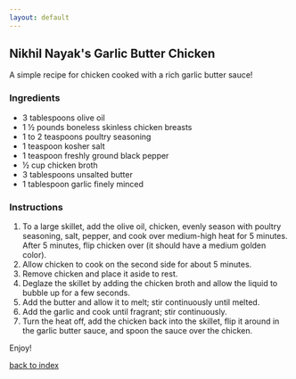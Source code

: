 ```yaml
---
layout: default
---
```


## Nikhil Nayak's Garlic Butter Chicken
A simple recipe for chicken cooked with a rich garlic butter sauce!

### Ingredients
- 3 tablespoons olive oil
- 1 ½ pounds boneless skinless chicken breasts
- 1 to 2 teaspoons poultry seasoning
- 1 teaspoon kosher salt
- 1 teaspoon freshly ground black pepper
- ½ cup chicken broth
- 3 tablespoons unsalted butter
- 1 tablespoon garlic finely minced

### Instructions
1. To a large skillet, add the olive oil, chicken, evenly season with poultry seasoning, salt, pepper, and cook over medium-high heat for 5 minutes. After 5 minutes, flip chicken over (it should have a medium golden color).
3. Allow chicken to cook on the second side for about 5 minutes. 
4. Remove chicken and place it aside to rest.
5. Deglaze the skillet by adding the chicken broth and allow the liquid to bubble up for a few seconds.
6. Add the butter and allow it to melt; stir continuously until melted.
7. Add the garlic and cook until fragrant; stir continuously.
8. Turn the heat off, add the chicken back into the skillet, flip it around in the garlic butter sauce, and spoon the sauce over the chicken.

Enjoy!

<!--
Keep this link to return to the index
-->
[back to index](../)